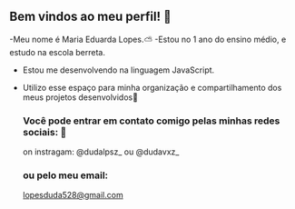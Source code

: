 ## Bem vindos ao meu perfil!  💜

-Meu nome é Maria Eduarda Lopes.⛅
-Estou no 1 ano do ensino médio, e estudo na escola berreta.
- Estou me desenvolvendo na linguagem JavaScript.
- Utilizo esse espaço para minha organização e compartilhamento dos meus projetos desenvolvidos🦋
 
  ### Você pode entrar em contato comigo pelas minhas redes sociais: 🌻
  on instragam: @dudalpsz_  ou  @dudavxz_
  ### ou pelo meu email:
  lopesduda528@gmail.com
  
